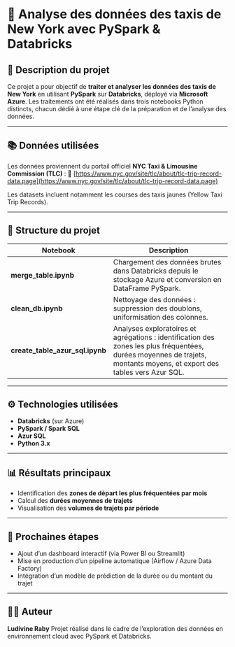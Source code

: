 # 🚕 Analyse des données des taxis de New York avec PySpark & Databricks

## 🧩 Description du projet

Ce projet a pour objectif de **traiter et analyser les données des taxis de New York** en utilisant **PySpark** sur **Databricks**, déployé via **Microsoft Azure**.
Les traitements ont été réalisés dans trois notebooks Python distincts, chacun dédié à une étape clé de la préparation et de l’analyse des données.

---

## 📚 Données utilisées

Les données proviennent du portail officiel **NYC Taxi & Limousine Commission (TLC)** :
🔗 [https://www.nyc.gov/site/tlc/about/tlc-trip-record-data.page](https://www.nyc.gov/site/tlc/about/tlc-trip-record-data.page)

Les datasets incluent notamment les courses des taxis jaunes (Yellow Taxi Trip Records).

---

## 🧠 Structure du projet

| Notebook                         | Description                                                                                                                                                               |
| -------------------------------- | ------------------------------------------------------------------------------------------------------------------------------------------------------------------------- |
| **merge_table.ipynb**            | Chargement des données brutes dans Databricks depuis le stockage Azure et conversion en DataFrame PySpark.                                                                |
| **clean_db.ipynb**               | Nettoyage des données : suppression des doublons, uniformisation des colonnes.                                                                                            |
| **create_table_azur_sql.ipynb**  | Analyses exploratoires et agrégations : identification des zones les plus fréquentées, durées moyennes de trajets, montants moyens, et export des tables vers Azur SQL.   |

---

## ⚙️ Technologies utilisées

* **Databricks** (sur Azure)
* **PySpark / Spark SQL**
* **Azur SQL**
* **Python 3.x**

---

## 📊 Résultats principaux

* Identification des **zones de départ les plus fréquentées par mois**
* Calcul des **durées moyennes de trajets**
* Visualisation des **volumes de trajets par période**

---

## 🚀 Prochaines étapes

* Ajout d’un dashboard interactif (via Power BI ou Streamlit)
* Mise en production d’un pipeline automatique (Airflow / Azure Data Factory)
* Intégration d’un modèle de prédiction de la durée ou du montant du trajet

---

## 👩‍💻 Auteur

**Ludivine Raby**
Projet réalisé dans le cadre de l’exploration des données en environnement cloud avec PySpark et Databricks.
